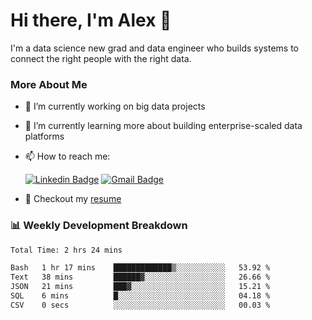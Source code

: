 # Hi there, I'm Alex  👋

I'm a data science new grad and data engineer who builds systems to connect the right people with the right data. 

### More About Me

- 🔭 I’m currently working on big data projects
- 🌱 I’m currently learning more about building enterprise-scaled data platforms
- 📫 How to reach me:

  [![Linkedin Badge](https://img.shields.io/badge/LinkedIn-0077B5?style=for-the-badge&logo=linkedin&logoColor=white)](https://www.linkedin.com/in/alex-chen-112523chen/) [![Gmail Badge](https://img.shields.io/badge/Gmail-D14836?style=for-the-badge&logo=gmail&logoColor=white)](mailto:itsalexchen@gmail.com)
- 📝 Checkout my [resume](https://itsalexchen.vercel.app/AlexChenResume.pdf)



### 📊 Weekly Development Breakdown
<!--START_SECTION:waka-->

```txt
Total Time: 2 hrs 24 mins

Bash   1 hr 17 mins    █████████████▒░░░░░░░░░░░   53.92 %
Text   38 mins         ██████▓░░░░░░░░░░░░░░░░░░   26.66 %
JSON   21 mins         ███▓░░░░░░░░░░░░░░░░░░░░░   15.21 %
SQL    6 mins          █░░░░░░░░░░░░░░░░░░░░░░░░   04.18 %
CSV    0 secs          ░░░░░░░░░░░░░░░░░░░░░░░░░   00.03 %
```

<!--END_SECTION:waka-->
